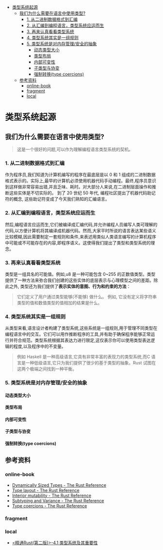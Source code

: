 <!--ts-->
* [类型系统起源](#类型系统起源)
   * [我们为什么需要在语言中使用类型?](#我们为什么需要在语言中使用类型)
      * [1. 从二进制数据格式到汇编](#1-从二进制数据格式到汇编)
      * [2. 从汇编到编程语言，类型系统应运而生](#2-从汇编到编程语言类型系统应运而生)
      * [3. 再来认真看看类型系统](#3-再来认真看看类型系统)
      * [4. 类型系统其实是一组规则](#4-类型系统其实是一组规则)
      * [5. 类型系统是对内存管理/安全的抽象](#5-类型系统是对内存管理安全的抽象)
         * [动态类型大小](#动态类型大小)
         * [类型布局](#类型布局)
         * [内部可变性](#内部可变性)
         * [子类型与协变](#子类型与协变)
         * [强制转换(type coercions)](#强制转换type-coercions)
   * [参考资料](#参考资料)
      * [online-book](#online-book)
      * [fragment](#fragment)
      * [local](#local)

<!-- Created by https://github.com/ekalinin/github-markdown-toc -->
<!-- Added by: runner, at: Fri Aug 12 05:14:41 UTC 2022 -->

<!--te-->

# 类型系统起源

## 我们为什么需要在语言中使用类型?

> 这是一个很好的问题,可以作为理解编程语言类型系统的契机。

### 1. 从二进制数据格式到汇编

作为程序员,我们知道为计算机编写的程序在最底层是以 0 和 1
组成的二进制数据格式表示的。实际上,最早的计算机必须使用机器代码手动编程。最终,程序员意识到这样做非常容易出错,并且乏味、耗时。对大部分人来说,在二进制层面操作和推断这些实体是不切实际的。 到了 20 世纪 50 年代,
编程社区提出了机器代码助记符的概念, 这些助记符变成了今天我们熟知的汇编语言。

### 2. 从汇编到编程语言，类型系统应运而生

然后,编程语言应运而生,它们被编译成汇编代码,并允许编程人员编写人类可理解的代码,以方便计算机将其编译成机器代码。然而,大家平时所说的语言表达某些语义比较模糊,因此需要制定一套规则和条件,来表述用类似人类语言编写的计算机程序中可能或不可能存在的内容,即程序语义。这使得我们提出了类型和类型系统的理念。

### 3. 再来认真看看类型系统

类型是一组具名的可能值。例如,u8 是一种可能包含 0~255 的正数值类型。类型提供了一种方法来弥合我们创建的这些实体的底层表示与心理模型之间的差距。除此之外, 类型还为我们提供了**表示实体的意图、行为和约束的方法**：

> 它们定义了用户通过类型能够(不能够) 做什么。 例如, 它没有定义将字符串类型的值和数值类型的值相加的结果是什么。

### 4. 类型系统其实是一组规则

从类型来看,语言设计者构建了类型系统,这些系统是一组规则,用于管理不同类型在编程语言中的交互。它们可以用作推断程序的工具,并有助于确保程序能够正常运行并符合规范。类型系统根据其表达力进行限定,这仅表示你可以使用类型表达逻辑的程度,以及程序中的不变量。

> 例如 Haskell 是一种高级语言,它具有非常丰富的表现力的类型系统,而C 语言是一种低级语言,它只为我们提供了很少的基于类型的抽象。Rust 试图在这两个极端之间找到一种平衡。

### 5. 类型系统是对内存管理/安全的抽象

#### 动态类型大小

#### 类型布局

#### 内部可变性

#### 子类型与协变

#### 强制转换(type coercions)

## 参考资料

### online-book

- [Dynamically Sized Types - The Rust Reference](https://doc.rust-lang.org/stable/reference/dynamically-sized-types.html)
- [Type layout - The Rust Reference](https://doc.rust-lang.org/stable/reference/type-layout.html)
- [Interior mutability - The Rust Reference](https://doc.rust-lang.org/stable/reference/interior-mutability.html)
- [Subtyping and Variance - The Rust Reference](https://doc.rust-lang.org/stable/reference/subtyping.html)
- [Type coercions - The Rust Reference](https://doc.rust-lang.org/stable/reference/type-coercions.html)

### fragment

### local

- [<精通Rust(第二版)>-4.1 类型系统及其重要性](marginnote3app://note/7D37028B-C1FB-47BC-AA50-4EBA22EB9CC7)

